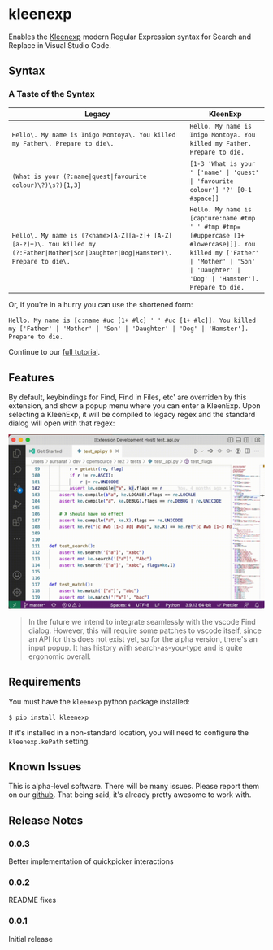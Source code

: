 # kleenexp

Enables the [Kleenexp](https://github.com/SonOfLilit/kleenexp) modern Regular Expression syntax for Search and Replace in Visual Studio Code.

## Syntax

### A Taste of the Syntax

| Legacy                                                                                                                                   | KleenExp                                                                                                                                                                               |
| ---------------------------------------------------------------------------------------------------------------------------------------- | -------------------------------------------------------------------------------------------------------------------------------------------------------------------------------------- |
| `Hello\. My name is Inigo Montoya\. You killed my Father\. Prepare to die\.`                                                             | `Hello. My name is Inigo Montoya. You killed my Father. Prepare to die.`                                                                                                               |
| `(What is your (?:name\|quest\|favourite colour)\?)\s?){1,3}`                                                                            | `[1-3 'What is your ' ['name' \| 'quest' \| 'favourite colour'] '?' [0-1 #space]]`                                                                                                     |
| `Hello\. My name is (?<name>[A-Z][a-z]+ [A-Z][a-z]+)\. You killed my (?:Father\|Mother\|Son\|Daughter\|Dog\|Hamster)\. Prepare to die\.` | `Hello. My name is [capture:name #tmp ' ' #tmp #tmp=[#uppercase [1+ #lowercase]]]. You killed my ['Father' \| 'Mother' \| 'Son' \| 'Daughter' \| 'Dog' \| 'Hamster']. Prepare to die.` |

Or, if you're in a hurry you can use the shortened form:

```
Hello. My name is [c:name #uc [1+ #lc] ' ' #uc [1+ #lc]]. You killed my ['Father' | 'Mother' | 'Son' | 'Daughter' | 'Dog' | 'Hamster']. Prepare to die.
```

Continue to our [full tutorial](https://github.com/SonOfLilit/kleenexp#tutorial).

## Features

By default, keybindings for Find, Find in Files, etc' are overriden by this extension, and show a popup menu where you can enter a KleenExp. Upon selecting a KleenExp, it will be compiled to legacy regex and the standard dialog will open with that regex:

![Demo](/vscode/kleenexp/kleenexp.gif)

> In the future we intend to integrate seamlessly with the vscode Find dialog. However, this will require some patches to vscode itself, since an API for this does not exist yet, so for the alpha version, there's an input popup. It has history with search-as-you-type and is quite ergonomic overall.

## Requirements

You must have the `kleenexp` python package installed:

```
$ pip install kleenexp
```

If it's installed in a non-standard location, you will need to configure the `kleenexp.kePath` setting.

## Known Issues

This is alpha-level software. There will be many issues. Please report them on our [github](https://github.com/SonOfLilit/kleenexp). That being said, it's already pretty awesome to work with.

## Release Notes

### 0.0.3

Better implementation of quickpicker interactions

### 0.0.2

README fixes

### 0.0.1

Initial release
